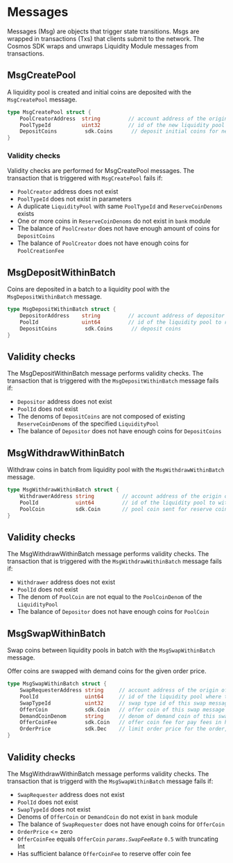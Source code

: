 <!-- order: 4 -->

 # Messages

Messages (Msg) are objects that trigger state transitions. Msgs are wrapped in transactions (Txs) that clients submit to the network. The Cosmos SDK wraps and unwraps Liquidity Module messages from transactions.

## MsgCreatePool

A liquidity pool is created and initial coins are deposited with the `MsgCreatePool` message.

```go
type MsgCreatePool struct {
    PoolCreatorAddress  string         // account address of the origin of this message
    PoolTypeId          uint32         // id of the new liquidity pool
    DepositCoins         sdk.Coins      // deposit initial coins for new liquidity pool
}
```

### Validity checks

Validity checks are performed for MsgCreatePool messages. The transaction that is triggered with `MsgCreatePool` fails if:

- `PoolCreator` address does not exist
- `PoolTypeId` does not exist in parameters
- A duplicate `LiquidityPool` with same `PoolTypeId` and `ReserveCoinDenoms` exists
- One or more coins in `ReserveCoinDenoms` do not exist in `bank` module
- The balance of `PoolCreator` does not have enough amount of coins for `DepositCoins`
- The balance of `PoolCreator` does not have enough coins for `PoolCreationFee`

## MsgDepositWithinBatch

Coins are deposited in a batch to a liquidity pool with the `MsgDepositWithinBatch` message.

```go
type MsgDepositWithinBatch struct {
    DepositorAddress    string         // account address of depositor that originated this message
    PoolId              uint64         // id of the liquidity pool to receive deposit
    DepositCoins         sdk.Coins      // deposit coins
}
```

## Validity checks

The MsgDepositWithinBatch message performs validity checks. The transaction that is triggered with the `MsgDepositWithinBatch` message fails if:

- `Depositor` address does not exist
- `PoolId` does not exist
- The denoms of `DepositCoins` are not composed of existing `ReserveCoinDenoms` of the specified `LiquidityPool`
- The balance of `Depositor` does not have enough coins for `DepositCoins`

## MsgWithdrawWithinBatch

Withdraw coins in batch from liquidity pool with the `MsgWithdrawWithinBatch` message.

```go
type MsgWithdrawWithinBatch struct {
    WithdrawerAddress string         // account address of the origin of this message
    PoolId            uint64         // id of the liquidity pool to withdraw the coins from
    PoolCoin          sdk.Coin       // pool coin sent for reserve coin withdrawal
}
```

## Validity checks

The MsgWithdrawWithinBatch message performs validity checks. The transaction that is triggered with the `MsgWithdrawWithinBatch` message fails if:

- `Withdrawer` address does not exist
- `PoolId` does not exist
- The denom of `PoolCoin` are not equal to the `PoolCoinDenom` of the `LiquidityPool`
- The balance of `Depositor` does not have enough coins for `PoolCoin`

## MsgSwapWithinBatch

Swap coins between liquidity pools in batch with the `MsgSwapWithinBatch` message.

Offer coins are swapped with demand coins for the given order price.

```go
type MsgSwapWithinBatch struct {
    SwapRequesterAddress string     // account address of the origin of this message
    PoolId               uint64     // id of the liquidity pool where this message is belong to
    SwapTypeId           uint32     // swap type id of this swap message, default 1: InstantSwap, requesting instant swap
    OfferCoin            sdk.Coin   // offer coin of this swap message
    DemandCoinDenom      string     // denom of demand coin of this swap message
    OfferCoinFee         sdk.Coin   // offer coin fee for pay fees in half offer coin
    OrderPrice           sdk.Dec    // limit order price for the order, the price is the exchange ratio of X/Y where X is the amount of the first coin and Y is the amount of the second coin when their denoms are sorted alphabetically
}
```

## Validity checks

The MsgWithdrawWithinBatch message performs validity checks. The transaction that is triggerd with the `MsgSwapWithinBatch` message fails if:

- `SwapRequester` address does not exist
- `PoolId` does not exist
- `SwapTypeId` does not exist
- Denoms of `OfferCoin` or `DemandCoin` do not exist in `bank` module
- The balance of `SwapRequester` does not have enough coins for `OfferCoin`
- `OrderPrice` <= zero
- `OfferCoinFee` equals `OfferCoin` _`params.SwapFeeRate`_ `0.5` with truncating Int
- Has sufficient balance `OfferCoinFee` to reserve offer coin fee
